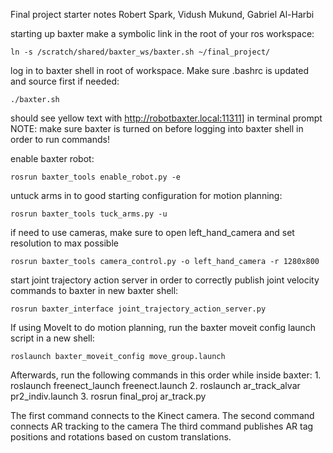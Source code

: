 Final project starter notes
Robert Spark, Vidush Mukund, Gabriel Al-Harbi

starting up baxter
make a symbolic link in the root of your ros workspace:
	
	ln -s /scratch/shared/baxter_ws/baxter.sh ~/final_project/

log in to baxter shell in root of workspace. Make sure .bashrc is updated and source first if needed:

	./baxter.sh

should see yellow text with  http://robotbaxter.local:11311] in terminal prompt
NOTE: make sure baxter is turned on before logging into baxter shell in order to run commands!

enable baxter robot:

	rosrun baxter_tools enable_robot.py -e

untuck arms in to good starting configuration for motion planning:
	
	rosrun baxter_tools tuck_arms.py -u

if need to use cameras, make sure to open left_hand_camera and set resolution to max possible

	rosrun baxter_tools camera_control.py -o left_hand_camera -r 1280x800

start joint trajectory action server in order to correctly publish joint velocity commands to baxter in new baxter shell:
	
	rosrun baxter_interface joint_trajectory_action_server.py

If using MoveIt to do motion planning, run the baxter moveit config launch script in a new shell:

	roslaunch baxter_moveit_config move_group.launch


Afterwards, run the following commands in this order while inside baxter:
	1. roslaunch freenect_launch freenect.launch
	2. roslaunch ar_track_alvar pr2_indiv.launch
	3. rosrun final_proj ar_track.py

The first command connects to the Kinect camera.
The second command connects AR tracking to the camera
The third command publishes AR tag positions and rotations based on custom translations.
